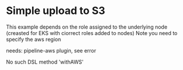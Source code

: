 # Simple upload to S3

This example depends on the role assigned to the underlying node (creasted for EKS with ciorrect roles added to nodes)
Note you need to specify the aws region

needs:
pipeline-aws plugin, see error 

No such DSL method 'withAWS'
